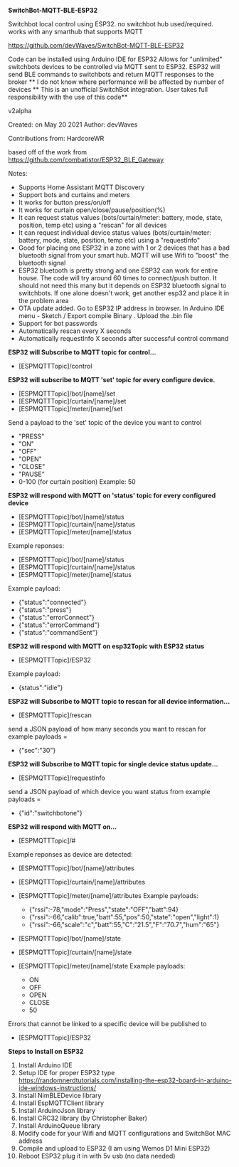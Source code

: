 **SwitchBot-MQTT-BLE-ESP32**

Switchbot local control using ESP32. no switchbot hub used/required. works with any smarthub that supports MQTT

https://github.com/devWaves/SwitchBot-MQTT-BLE-ESP32

Code can be installed using Arduino IDE for ESP32
Allows for "unlimited" switchbots devices to be controlled via MQTT sent to ESP32. ESP32 will send BLE commands to switchbots and return MQTT responses to the broker
  ** I do not know where performance will be affected by number of devices
  ** This is an unofficial SwitchBot integration. User takes full responsibility with the use of this code**

v2alpha

Created: on May 20 2021
  Author: devWaves
  
  Contributions from:
          HardcoreWR

based off of the work from https://github.com/combatistor/ESP32_BLE_Gateway

Notes:
 - Supports Home Assistant MQTT Discovery
 - Support bots and curtains and meters
 - It works for button press/on/off
 - It works for curtain open/close/pause/position(%)
 - It can request status values (bots/curtain/meter: battery, mode, state, position, temp etc) using a "rescan" for all devices
 - It can request individual device status values (bots/curtain/meter: battery, mode, state, position, temp etc) using a "requestInfo"
 - Good for placing one ESP32 in a zone with 1 or 2 devices that has a bad bluetooth signal from your smart hub. MQTT will use Wifi to "boost" the bluetooth signal
 - ESP32 bluetooth is pretty strong and one ESP32 can work for entire house. The code will try around 60 times to connect/push button. It should not need this many but it depends on ESP32 bluetooth signal to switchbots. If one alone doesn't work, get another esp32 and place it in the problem area
 - OTA update added. Go to ESP32 IP address in browser. In Arduino IDE menu - Sketch / Export compile Binary . Upload the .bin file
 - Support for bot passwords
 - Automatically rescan every X seconds
 - Automatically requestInfo X seconds after successful control command

**ESP32 will Subscribe to MQTT topic for control...**
 - [ESPMQTTTopic]/control

**ESP32 will subscribe to MQTT 'set' topic for every configure device.**
 - [ESPMQTTTopic]/bot/[name]/set
 - [ESPMQTTTopic]/curtain/[name]/set
 - [ESPMQTTTopic]/meter/[name]/set

Send a payload to the 'set' topic of the device you want to control
 - "PRESS"
 - "ON"
 - "OFF"
 - "OPEN"
 - "CLOSE"
 - "PAUSE"
 - 0-100 (for curtain position) Example: 50
  
**ESP32 will respond with MQTT on 'status' topic for every configured device**
 - [ESPMQTTTopic]/bot/[name]/status
 - [ESPMQTTTopic]/curtain/[name]/status
 - [ESPMQTTTopic]/meter/[name]/status

Example reponses:
 - [ESPMQTTTopic]/bot/[name]/status
 - [ESPMQTTTopic]/curtain/[name]/status
 - [ESPMQTTTopic]/meter/[name]/status

Example payload:
 - {"status":"connected"}
 - {"status":"press"}
 - {"status":"errorConnect"}
 - {"status":"errorCommand"}
 - {"status":"commandSent"}

**ESP32 will respond with MQTT on esp32Topic with ESP32 status**
 - [ESPMQTTTopic]/ESP32

Example payload:
 - {status":"idle"}

**ESP32 will Subscribe to MQTT topic to rescan for all device information...**
 - [ESPMQTTTopic]/rescan

  send a JSON payload of how many seconds you want to rescan for
   example payloads =
   - {"sec":"30"}

**ESP32 will Subscribe to MQTT topic for single device status update...**
 - [ESPMQTTTopic]/requestInfo

  send a JSON payload of which device you want status from
   example payloads =
   - {"id":"switchbotone"}

**ESP32 will respond with MQTT on...**
 - [ESPMQTTTopic]/#

Example reponses as device are detected:
 - [ESPMQTTTopic]/bot/[name]/attributes
 - [ESPMQTTTopic]/curtain/[name]/attributes
 - [ESPMQTTTopic]/meter/[name]/attributes
	Example payloads: 
	 - {"rssi":-78,"mode":"Press","state":"OFF","batt":94}
	 - {"rssi":-66,"calib":true,"batt":55,"pos":50,"state":"open","light":1}
	 - {"rssi":-66,"scale":"c","batt":55,"C":"21.5","F":"70.7","hum":"65"}
	 
 - [ESPMQTTTopic]/bot/[name]/state
 - [ESPMQTTTopic]/curtain/[name]/state
 - [ESPMQTTTopic]/meter/[name]/state
	Example payloads: 
	 - ON
	 - OFF
	 - OPEN
	 - CLOSE
	 - 50

Errors that cannot be linked to a specific device will be published to
 - [ESPMQTTTopic]/ESP32


<strong>Steps to Install on ESP32</strong>
1. Install Arduino IDE
2. Setup IDE for proper ESP32 type
     https://randomnerdtutorials.com/installing-the-esp32-board-in-arduino-ide-windows-instructions/
3. Install NimBLEDevice library
4. Install EspMQTTClient library
5. Install ArduinoJson library
6. Install CRC32 library (by Christopher Baker)
7. Install ArduinoQueue library
8. Modify code for your Wifi and MQTT configurations and SwitchBot MAC address
9. Compile and upload to ESP32 (I am using Wemos D1 Mini ESP32)
10. Reboot ESP32 plug it in with 5v usb (no data needed)
